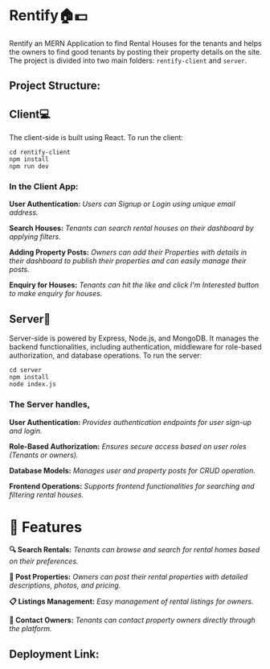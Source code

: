 # Rentify🏠💵
Rentify an MERN Application to find Rental Houses for the tenants and helps the owners to find good tenants by posting their property details on the site.
The project is divided into two main folders: ```rentify-client``` and ```server```.
## Project Structure:
## Client💻
The client-side is built using React. To run the client:
```
cd rentify-client
npm install
npm run dev
```
### In the Client App:
**User Authentication:** _Users can Signup or Login using unique email address._

**Search Houses:** _Tenants can search rental houses on their dashboard by applying filters._

**Adding Property Posts:** _Owners can add their Properties with details in their dashboard to publish their properties and can easily manage their posts._

**Enquiry for Houses:** _Tenants can hit the like and click I'm Interested button to make enquiry for houses._

## Server🚀
Server-side is powered by Express, Node.js, and MongoDB. It manages the backend functionalities, including authentication, middleware for role-based authorization, and database operations. To run the server:
```
cd server
npm install
node index.js
```
### The Server handles,

**User Authentication:** _Provides authentication endpoints for user sign-up and login._

**Role-Based Authorization:** _Ensures secure access based on user roles (Tenants or owners)._

**Database Models:** _Manages user and property posts for CRUD operation._

**Frontend Operations:** _Supports frontend functionalities for searching and filtering rental houses._

# 🌟 Features
**🔍 Search Rentals:** _Tenants can browse and search for rental homes based on their preferences._

**🏡 Post Properties:** _Owners can post their rental properties with detailed descriptions, photos, and pricing._

**📋 Listings Management:** _Easy management of rental listings for owners._

**📧 Contact Owners:** _Tenants can contact property owners directly through the platform._

## Deployment Link:


